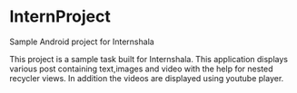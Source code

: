 # InternProject
Sample Android project for Internshala

This project is a sample task built for Internshala. 
This application displays various post containing text,images and video with the help for nested recycler views. 
In addition the videos are displayed using youtube player.
